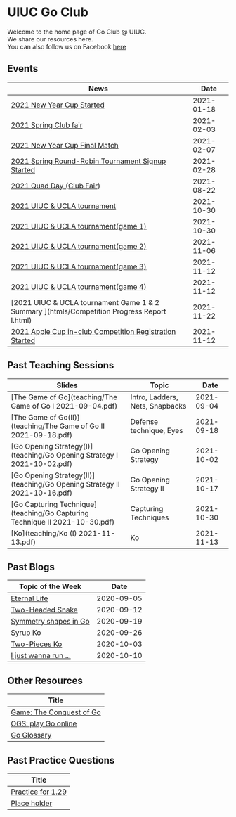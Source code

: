 # UIUC Go Club 
Welcome to the home page of Go Club @ UIUC. \
We share our resources here. \
You can also follow us on Facebook [here](https://www.facebook.com/groups/uiucgo/)

## Events

|   News                                                                                                            |   Date            |
|   ------------------                                                                                              |   ----------      |
| [2021 New Year Cup Started](https://mp.weixin.qq.com/s/bPjedUT2o6xc3yx41TpB6w)                                    |   2021-01-18      |
| [2021 Spring Club fair](https://mp.weixin.qq.com/s/C_GXdu8aPyoXi911MrlTPA)                                        |   2021-02-03      |
| [2021 New Year Cup Final Match](https://mp.weixin.qq.com/s/qqjGcIu-OATsWwKjj3NNvA)                                |   2021-02-07      |
| [2021 Spring Round-Robin Tournament Signup Started](https://mp.weixin.qq.com/s/yRQqs7kiX8RX8-bqhnFHUg)            |   2021-02-28      |
| [2021 Quad Day (Club Fair)](https://mp.weixin.qq.com/s/k8W3jOAAhi-Q75IFcsQ-Vw)                                    |   2021-08-22      |
| [2021 UIUC & UCLA tournament](blogs/2021-10-30/tournament)                                                        |   2021-10-30      |
| [2021 UIUC & UCLA tournament(game 1)](https://www.bilibili.com/video/BV1rU4y1u7Rw)                                |   2021-10-30      |
| [2021 UIUC & UCLA tournament(game 2)](https://www.bilibili.com/video/BV1QQ4y1S7Tt)                                |   2021-11-06      |
| [2021 UIUC & UCLA tournament(game 3)](https://www.bilibili.com/video/BV1fg411K7EM)                                |   2021-11-12      |
| [2021 UIUC & UCLA tournament(game 4)](https://www.bilibili.com/video/BV15M4y1P7g2)                                |   2021-11-12      |
| [2021 UIUC & UCLA tournament Game 1 & 2 Summary ](htmls/Competition Progress Report I.html)                       |   2021-11-22      |
| [2021 Apple Cup in-club Competition Registration Started ](https://mp.weixin.qq.com/s/05hF0U4jbypJQl6or0XqCw)     |   2021-11-12      |



## Past Teaching Sessions 

| Slides                                                       | Topic                           | Date       |
| ------------------------------------------------------------ | ------------------------------- | ---------- |
| [The Game of Go](teaching/The Game of Go I 2021-09-04.pdf)   | Intro, Ladders, Nets, Snapbacks | 2021-09-04 |
| [The Game of Go(II)](teaching/The Game of Go II 2021-09-18.pdf) | Defense technique, Eyes      | 2021-09-18 |
| [Go Opening Strategy(I)](teaching/Go Opening Strategy I 2021-10-02.pdf) | Go Opening Strategy  | 2021-10-02 |
| [Go Opening Strategy(II)](teaching/Go Opening Strategy II 2021-10-16.pdf)| Go Opening Strategy II | 2021-10-17 |
| [Go Capturing Technique](teaching/Go Capturing Technique II 2021-10-30.pdf)| Capturing Techniques | 2021-10-30 |
| [Ko](teaching/Ko (I) 2021-11-13.pdf)| Ko | 2021-11-13 |


## Past Blogs

|   Topic of the Week                                                       |   Date            |
|   ------------------                                                      |   ----------      |
| [Eternal Life](blogs/2020-09-05/eternal-life)                             |   2020-09-05      |
| [Two-Headed Snake](blogs/2020-09-12/two-headed-snake)                     |   2020-09-12      |
| [Symmetry shapes in Go](blogs/2020-09-19/symmetry-points)                 |   2020-09-19      |
| [Syrup Ko](blogs/2020-09-26/syrup-ko)                                     |   2020-09-26      |
| [Two-Pieces Ko](blogs/2020-10-03/two-pieces-ko)                           |   2020-10-03      |
| [I just wanna run ...](blogs/2020-10-10/The-most-hilarious-tsumego)       |   2020-10-10      |



## Other Resources

|   Title                                                                                                         |
|   ------------------                                                                                            |
| [Game: The Conquest of Go](https://store.steampowered.com/app/1264970/The_Conquest_of_Go)                       |
| [OGS: play Go online](https://online-go.com)                                                                    |
| [Go Glossary](https://en.wikipedia.org/wiki/List_of_Go_terms)                                                   |



## Past Practice Questions

|   Title                                                                                                      |
|   ------------------                                                                                         |
| [Practice for 1.29](GIFanswers/gif.html)                                                                     |
| [Place holder](GIFanswers/gif.html)                                                                          |
